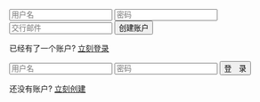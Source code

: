 <div id="wrapper" class="login-page">
  <div id="login_form" class="form">
    <form class="register-form">
      <input type="text" placeholder="用户名" id="r_user_name"/>
      <input type="password" placeholder="密码" id="r_password" />
      <input type="text" placeholder="交行邮件" id="r_email"/>
      <button id="create">创建账户</button>
      <p class="message">已经有了一个账户? <a href="javascript:void(0)">立刻登录</a></p>
    </form>
    <form class="login-form">
      <input type="text" placeholder="用户名" id="user_name"/>
      <input type="password" placeholder="密码" id="password"/>
      <button id="login">登　录</button>
      <p class="message">还没有账户? <a href="javascript:void(0)">立刻创建</a></p>
    </form>
  </div>
</div>
